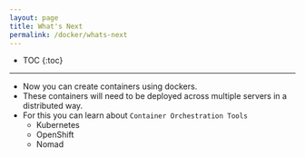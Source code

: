 ```yaml
---
layout: page
title: What's Next
permalink: /docker/whats-next
---
```


- TOC
{:toc}

---

- Now you can create containers using dockers.
- These containers will need to be deployed across multiple servers in a distributed way.
- For this you can learn about `Container Orchestration Tools`
  - Kubernetes
  - OpenShift
  - Nomad
